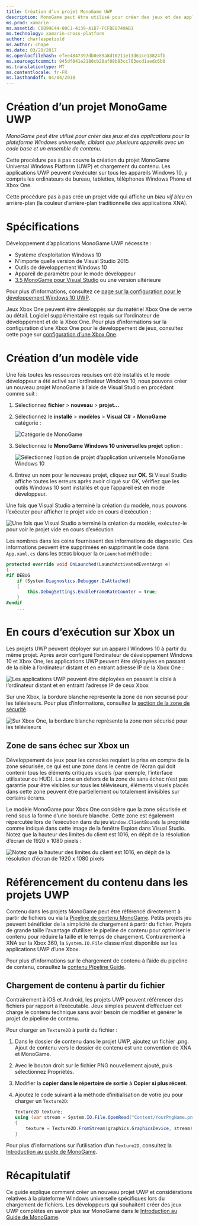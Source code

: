 ```yaml
---
title: Création d’un projet MonoGame UWP
description: MonoGame peut être utilisé pour créer des jeux et des applications pour la plateforme Windows universelle, ciblant que plusieurs appareils avec un code base et un ensemble de contenu.
ms.prod: xamarin
ms.assetid: C6B99E44-00C1-4139-A1B7-FCFBE8749AB1
ms.technology: xamarin-cross-platform
author: charlespetzold
ms.author: chape
ms.date: 03/28/2017
ms.openlocfilehash: efee4847397db0e89a8d10211e13d61ce13824fb
ms.sourcegitcommit: 945df041e2180cb20af08b83cc703ecd1aedc6b0
ms.translationtype: MT
ms.contentlocale: fr-FR
ms.lasthandoff: 04/04/2018
---
```

# <a name="creating-a-monogame-uwp-project"></a>Création d’un projet MonoGame UWP

_MonoGame peut être utilisé pour créer des jeux et des applications pour la plateforme Windows universelle, ciblant que plusieurs appareils avec un code base et un ensemble de contenu._

Cette procédure pas à pas couvre la création du projet MonoGame Universal Windows Platform (UWP) et chargement du contenu. Les applications UWP peuvent s’exécuter sur tous les appareils Windows 10, y compris les ordinateurs de bureau, tablettes, téléphones Windows Phone et Xbox One.

Cette procédure pas à pas crée un projet vide qui affiche un *bleu vif bleu* en arrière-plan (la couleur d’arrière-plan traditionnelle des applications XNA).


# <a name="requirements"></a>Spécifications

Développement d’applications MonoGame UWP nécessite :

 - Système d’exploitation Windows 10
 - N’importe quelle version de Visual Studio 2015
 - Outils de développement Windows 10
 - Appareil de paramètre pour le mode développeur
- [3.5 MonoGame pour Visual Studio](http://www.monogame.net/2016/03/17/monogame-3-5/) ou une version ultérieure

Pour plus d’informations, consultez ce [page sur la configuration pour le développement Windows 10 UWP](https://msdn.microsoft.com/en-us/windows/uwp/get-started/get-set-up).

Jeux Xbox One peuvent être développés sur du matériel Xbox One de vente au détail. Logiciel supplémentaire est requis sur l’ordinateur de développement et de la Xbox One. Pour plus d’informations sur la configuration d’une Xbox One pour le développement de jeux, consultez cette page sur [configuration d’une Xbox One](https://msdn.microsoft.com/en-us/windows/uwp/xbox-apps/index).


# <a name="creating-an-empty-template"></a>Création d’un modèle vide

Une fois toutes les ressources requises ont été installés et le mode développeur a été activé sur l’ordinateur Windows 10, nous pouvons créer un nouveau projet MonoGame à l’aide de Visual Studio en procédant comme suit :

1. Sélectionnez **fichier** > **nouveau** > **projet...**
1. Sélectionnez le **installé** > **modèles** > **Visual C#** > **MonoGame** catégorie : 

    ![](uwp-images/image1.png "Catégorie de MonoGame")

1. Sélectionnez le **MonoGame Windows 10 universelles projet** option : 

    ![](uwp-images/image2.png "Sélectionnez l’option de projet d’application universelle MonoGame Windows 10")

1. Entrez un nom pour le nouveau projet, cliquez sur **OK**.
Si Visual Studio affiche toutes les erreurs après avoir cliqué sur OK, vérifiez que les outils Windows 10 sont installés et que l’appareil est en mode développeur. 

Une fois que Visual Studio a terminé la création du modèle, nous pouvons l’exécuter pour afficher le projet vide en cours d’exécution :

![](uwp-images/image3.png "Une fois que Visual Studio a terminé la création du modèle, exécutez-le pour voir le projet vide en cours d’exécution")

Les nombres dans les coins fournissent des informations de diagnostic. Ces informations peuvent être supprimées en supprimant le code dans `App.xaml.cs` dans les `DEBUG` bloquer la `OnLaunched` méthode :


```csharp
protected override void OnLaunched(LaunchActivatedEventArgs e)
{
#if DEBUG
    if (System.Diagnostics.Debugger.IsAttached)
    {
        this.DebugSettings.EnableFrameRateCounter = true;
    }
#endif
    ...
```

# <a name="running-on-xbox-one"></a>En cours d’exécution sur Xbox un

Les projets UWP peuvent déployer sur un appareil Windows 10 à partir du même projet. Après avoir configuré l’ordinateur de développement Windows 10 et Xbox One, les applications UWP peuvent être déployées en passant de la cible à l’ordinateur distant et en entrant adresse IP de la Xbox One :

![](uwp-images/remote.png "Les applications UWP peuvent être déployées en passant la cible à l’ordinateur distant et en entrant l’adresse IP de ceux Xbox")

Sur une Xbox, la bordure blanche représente la zone de non sécurisé pour les téléviseurs. Pour plus d’informations, consultez la [section de la zone de sécurité](#Safe_Area_on_Xbox_One).

![](uwp-images/safearea.png "Sur Xbox One, la bordure blanche représente la zone non sécurisé pour les téléviseurs")

## <a name="safe-area-on-xbox-one"></a>Zone de sans échec sur Xbox un

Développement de jeux pour les consoles requiert la prise en compte de la zone sécurisée, ce qui est une zone dans le centre de l’écran qui doit contenir tous les éléments critiques visuels (par exemple, l’interface utilisateur ou HUD). La zone en dehors de la zone de sans échec n’est pas garantie pour être visibles sur tous les téléviseurs, éléments visuels placés dans cette zone peuvent être partiellement ou totalement invisibles sur certains écrans.

Le modèle MonoGame pour Xbox One considère que la zone sécurisée et rend sous la forme d’une bordure blanche. Cette zone est également répercutée lors de l’exécution dans du jeu `Window.ClientBounds` la propriété comme indiqué dans cette image de la fenêtre Espion dans Visual Studio. Notez que la hauteur des limites du client est 1016, en dépit de la résolution d’écran de 1920 x 1080 pixels :

![](uwp-images/clientbounds.png "Notez que la hauteur des limites du client est 1016, en dépit de la résolution d’écran de 1920 x 1080 pixels")


# <a name="referencing-content-in-uwp-projects"></a>Référencement du contenu dans les projets UWP

Contenu dans les projets MonoGame peut être référencé directement à partir de fichiers ou via la [Pipeline de contenu MonoGame](~/graphics-games/cocossharp/content-pipeline/index.md). Petits projets jeu peuvent bénéficier de la simplicité de chargement à partir du fichier. Projets de grande taille l’avantage d’utiliser le pipeline de contenu pour optimiser le contenu pour réduire la taille et le temps de chargement. Contrairement à XNA sur la Xbox 360, la `System.IO.File` classe n’est disponible sur les applications UWP d’une Xbox.

Pour plus d’informations sur le chargement de contenu à l’aide du pipeline de contenu, consultez la [contenu Pipeline Guide](~/graphics-games/cocossharp/content-pipeline/index.md). 


## <a name="loading-content-from-file"></a>Chargement de contenu à partir du fichier

Contrairement à iOS et Android, les projets UWP peuvent référencer des fichiers par rapport à l’exécutable. Jeux simples peuvent d’effectuer cet charge le contenu technique sans avoir besoin de modifier et générer le projet de pipeline de contenu.

Pour charger un `Texture2D` à partir du fichier :

1. Dans le dossier de contenu dans le projet UWP, ajoutez un fichier .png. Ajout de contenu vers le dossier de contenu est une convention de XNA et MonoGame.
1. Avec le bouton droit sur le fichier PNG nouvellement ajouté, puis sélectionnez Propriétés.
1. Modifier la **copier dans le répertoire de sortie** à **Copier si plus récent**.
1. Ajoutez le code suivant à la méthode d’initialisation de votre jeu pour charger un `Texture2D`:

    ```csharp
    Texture2D texture;
    using (var stream = System.IO.File.OpenRead("Content/YourPngName.png"))
    {
        texture = Texture2D.FromStream(graphics.GraphicsDevice, stream);
    }
    ```

Pour plus d’informations sur l’utilisation d’un `Texture2D`, consultez la [Introduction au guide de MonoGame](~/graphics-games/monogame/introduction/index.md).


# <a name="summary"></a>Récapitulatif

Ce guide explique comment créer un nouveau projet UWP et considérations relatives à la plateforme Windows universelle spécifiques lors du chargement de fichiers. Les développeurs qui souhaitent créer des jeux UWP complètes en savoir plus sur MonoGame dans le [Introduction au Guide de MonoGame](~/graphics-games/monogame/introduction/index.md).